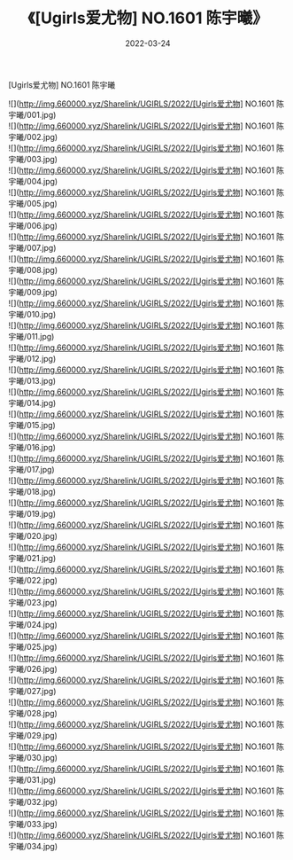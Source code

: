 ﻿---
layout: post
title:  《[Ugirls爱尤物] NO.1601 陈宇曦》
date:   2022-03-24
img: http://img.660000.xyz/Sharelink/UGIRLS/2022/[Ugirls爱尤物] NO.1601 陈宇曦/000.jpg
categories: [美女, 清纯, 唯美]
---

[Ugirls爱尤物] NO.1601 陈宇曦

 ![](http://img.660000.xyz/Sharelink/UGIRLS/2022/[Ugirls爱尤物] NO.1601 陈宇曦/001.jpg) <br>![](http://img.660000.xyz/Sharelink/UGIRLS/2022/[Ugirls爱尤物] NO.1601 陈宇曦/002.jpg) <br>![](http://img.660000.xyz/Sharelink/UGIRLS/2022/[Ugirls爱尤物] NO.1601 陈宇曦/003.jpg) <br>![](http://img.660000.xyz/Sharelink/UGIRLS/2022/[Ugirls爱尤物] NO.1601 陈宇曦/004.jpg) <br>![](http://img.660000.xyz/Sharelink/UGIRLS/2022/[Ugirls爱尤物] NO.1601 陈宇曦/005.jpg) <br>![](http://img.660000.xyz/Sharelink/UGIRLS/2022/[Ugirls爱尤物] NO.1601 陈宇曦/006.jpg) <br>![](http://img.660000.xyz/Sharelink/UGIRLS/2022/[Ugirls爱尤物] NO.1601 陈宇曦/007.jpg) <br>![](http://img.660000.xyz/Sharelink/UGIRLS/2022/[Ugirls爱尤物] NO.1601 陈宇曦/008.jpg) <br>![](http://img.660000.xyz/Sharelink/UGIRLS/2022/[Ugirls爱尤物] NO.1601 陈宇曦/009.jpg) <br>![](http://img.660000.xyz/Sharelink/UGIRLS/2022/[Ugirls爱尤物] NO.1601 陈宇曦/010.jpg) <br>![](http://img.660000.xyz/Sharelink/UGIRLS/2022/[Ugirls爱尤物] NO.1601 陈宇曦/011.jpg) <br>![](http://img.660000.xyz/Sharelink/UGIRLS/2022/[Ugirls爱尤物] NO.1601 陈宇曦/012.jpg) <br>![](http://img.660000.xyz/Sharelink/UGIRLS/2022/[Ugirls爱尤物] NO.1601 陈宇曦/013.jpg) <br>![](http://img.660000.xyz/Sharelink/UGIRLS/2022/[Ugirls爱尤物] NO.1601 陈宇曦/014.jpg) <br>![](http://img.660000.xyz/Sharelink/UGIRLS/2022/[Ugirls爱尤物] NO.1601 陈宇曦/015.jpg) <br>![](http://img.660000.xyz/Sharelink/UGIRLS/2022/[Ugirls爱尤物] NO.1601 陈宇曦/016.jpg) <br>![](http://img.660000.xyz/Sharelink/UGIRLS/2022/[Ugirls爱尤物] NO.1601 陈宇曦/017.jpg) <br>![](http://img.660000.xyz/Sharelink/UGIRLS/2022/[Ugirls爱尤物] NO.1601 陈宇曦/018.jpg) <br>![](http://img.660000.xyz/Sharelink/UGIRLS/2022/[Ugirls爱尤物] NO.1601 陈宇曦/019.jpg) <br>![](http://img.660000.xyz/Sharelink/UGIRLS/2022/[Ugirls爱尤物] NO.1601 陈宇曦/020.jpg) <br>![](http://img.660000.xyz/Sharelink/UGIRLS/2022/[Ugirls爱尤物] NO.1601 陈宇曦/021.jpg) <br>![](http://img.660000.xyz/Sharelink/UGIRLS/2022/[Ugirls爱尤物] NO.1601 陈宇曦/022.jpg) <br>![](http://img.660000.xyz/Sharelink/UGIRLS/2022/[Ugirls爱尤物] NO.1601 陈宇曦/023.jpg) <br>![](http://img.660000.xyz/Sharelink/UGIRLS/2022/[Ugirls爱尤物] NO.1601 陈宇曦/024.jpg) <br>![](http://img.660000.xyz/Sharelink/UGIRLS/2022/[Ugirls爱尤物] NO.1601 陈宇曦/025.jpg) <br>![](http://img.660000.xyz/Sharelink/UGIRLS/2022/[Ugirls爱尤物] NO.1601 陈宇曦/026.jpg) <br>![](http://img.660000.xyz/Sharelink/UGIRLS/2022/[Ugirls爱尤物] NO.1601 陈宇曦/027.jpg) <br>![](http://img.660000.xyz/Sharelink/UGIRLS/2022/[Ugirls爱尤物] NO.1601 陈宇曦/028.jpg) <br>![](http://img.660000.xyz/Sharelink/UGIRLS/2022/[Ugirls爱尤物] NO.1601 陈宇曦/029.jpg) <br>![](http://img.660000.xyz/Sharelink/UGIRLS/2022/[Ugirls爱尤物] NO.1601 陈宇曦/030.jpg) <br>![](http://img.660000.xyz/Sharelink/UGIRLS/2022/[Ugirls爱尤物] NO.1601 陈宇曦/031.jpg) <br>![](http://img.660000.xyz/Sharelink/UGIRLS/2022/[Ugirls爱尤物] NO.1601 陈宇曦/032.jpg) <br>![](http://img.660000.xyz/Sharelink/UGIRLS/2022/[Ugirls爱尤物] NO.1601 陈宇曦/033.jpg) <br>![](http://img.660000.xyz/Sharelink/UGIRLS/2022/[Ugirls爱尤物] NO.1601 陈宇曦/034.jpg) <br>